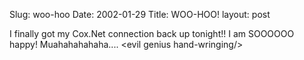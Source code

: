 Slug: woo-hoo
Date: 2002-01-29
Title: WOO-HOO!
layout: post

I finally got my Cox.Net connection back up tonight!! I am SOOOOOO happy! Muahahahahaha....
&lt;evil genius hand-wringing/&gt;
